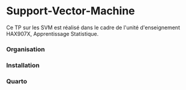 # Support-Vector-Machine
Ce TP sur les SVM est réalisé dans le cadre de l'unité d'enseignement HAX907X, Apprentissage Statistique.

### Organisation

### Installation 

### Quarto
